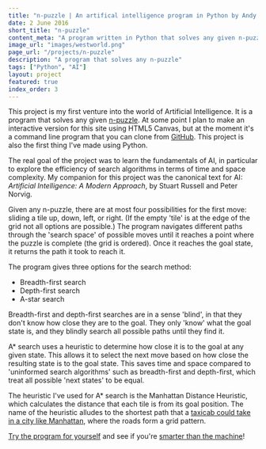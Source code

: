 ```yaml
---
title: "n-puzzle | An artifical intelligence program in Python by Andy Davies"
date: 2 June 2016
short_title: "n-puzzle"
content_meta: "A program written in Python that solves any given n-puzzle."
image_url: "images/westworld.png"
page_url: "/projects/n-puzzle"
description: "A program that solves any n-puzzle"
tags: ["Python", "AI"]
layout: project
featured: true
index_order: 3
---
```



This project is my first venture into the world of Artificial Intelligence. It is a program that solves any given [n-puzzle](http://mypuzzle.org/sliding). At some point I plan to make an interactive version for this site using HTML5 Canvas, but at the moment it's a command line program that you can clone from [GitHub](https://github.com/andavies/n-puzzle). This project is also the first thing I've made using Python.

The real goal of the project was to learn the fundamentals of AI, in particular to explore the efficiency of search algorithms in terms of time and space complexity. My companion for this project was the canonical text for AI: *Artificial Intelligence: A Modern Approach*, by Stuart Russell and Peter Norvig.

Given any n-puzzle, there are at most four possibilities for the first move: sliding a tile up, down, left, or right. (If the empty 'tile' is at the edge of the grid not all options are possible.) The program navigates different paths through the 'search space' of possible moves until it reaches a point where the puzzle is complete (the grid is ordered). Once it reaches the goal state, it returns the path it took to reach it.

The program gives three options for the search method:

* Breadth-first search
* Depth-first search
* A-star search

Breadth-first and depth-first searches are in a sense 'blind', in that they don't know how close they are to the goal. They only 'know' what the goal state is, and they blindly search all possible paths until they find it. 

A* search uses a heuristic to determine how close it is to the goal at any given state. This allows it to select the next move based on how close the resulting state is to the goal state. This saves time and space compared to 'uninformed search algorithms' such as breadth-first and depth-first, which treat all possible 'next states' to be equal.

The heuristic I've used for A* search is the Manhattan Distance Heuristic, which calculates the distance that each tile is from its goal position. The name of the heuristic alludes to the shortest path that a [taxicab could take in a city like Manhattan](https://en.wikipedia.org/wiki/Taxicab_geometry), where the roads form a grid pattern.

[Try the program for yourself](https://github.com/andavies/n-puzzle) and see if you're [smarter than the machine](https://www.youtube.com/watch?v=EtMdMmrfipY)! 